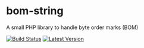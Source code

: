 # bom-string
A small PHP library to handle byte order marks (BOM)

[![Build Status](https://img.shields.io/travis/duncan3dc/bom-string.svg)](https://travis-ci.org/duncan3dc/bom-string)
[![Latest Version](https://img.shields.io/packagist/v/duncan3dc/bom-string.svg)](https://packagist.org/packages/duncan3dc/bom-string)
